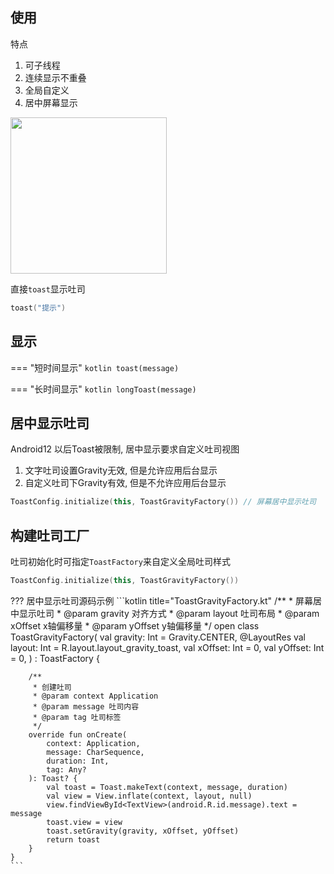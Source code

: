 ## 使用

特点

1. 可子线程
2. 连续显示不重叠
3. 全局自定义
4. 居中屏幕显示

<img src="https://i.loli.net/2021/08/14/R5Gg8kKBeTft9PL.gif" width="250"/>

直接`toast`显示吐司
```kotlin
toast("提示")
```

## 显示

=== "短时间显示"
    ```kotlin
    toast(message)
    ```

=== "长时间显示"
    ```kotlin
    longToast(message)
    ```

## 居中显示吐司

Android12 以后Toast被限制, 居中显示要求自定义吐司视图

1. 文字吐司设置Gravity无效, 但是允许应用后台显示
1. 自定义吐司下Gravity有效, 但是不允许应用后台显示

```kotlin
ToastConfig.initialize(this, ToastGravityFactory()) // 屏幕居中显示吐司
```

## 构建吐司工厂

吐司初始化时可指定`ToastFactory`来自定义全局吐司样式

```kotlin
ToastConfig.initialize(this, ToastGravityFactory())
```

??? 居中显示吐司源码示例
    ```kotlin title="ToastGravityFactory.kt"
    /**
     * 屏幕居中显示吐司
     * @param gravity 对齐方式
     * @param layout 吐司布局
     * @param xOffset x轴偏移量
     * @param yOffset y轴偏移量
     */
    open class ToastGravityFactory(
        val gravity: Int = Gravity.CENTER,
        @LayoutRes val layout: Int = R.layout.layout_gravity_toast,
        val xOffset: Int = 0,
        val yOffset: Int = 0,
    ) : ToastFactory {

        /**
         * 创建吐司
         * @param context Application
         * @param message 吐司内容
         * @param tag 吐司标签
         */
        override fun onCreate(
            context: Application,
            message: CharSequence,
            duration: Int,
            tag: Any?
        ): Toast? {
            val toast = Toast.makeText(context, message, duration)
            val view = View.inflate(context, layout, null)
            view.findViewById<TextView>(android.R.id.message).text = message
            toast.view = view
            toast.setGravity(gravity, xOffset, yOffset)
            return toast
        }
    }
    ```